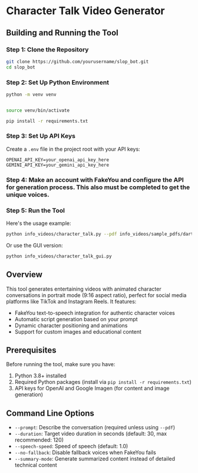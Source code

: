 # Character Talk Video Generator

## Building and Running the Tool

### Step 1: Clone the Repository

```bash
git clone https://github.com/yourusername/slop_bot.git
cd slop_bot
```

### Step 2: Set Up Python Environment

```bash
python -m venv venv


source venv/bin/activate

pip install -r requirements.txt
```

### Step 3: Set Up API Keys

Create a `.env` file in the project root with your API keys:

```
OPENAI_API_KEY=your_openai_api_key_here
GEMINI_API_KEY=your_gemini_api_key_here
```

### Step 4: Make an account with FakeYou and configure the API for generation process. This also must be completed to get the unique voices.

### Step 5: Run the Tool

Here's the usage example:

```bash
python info_videos/character_talk.py --pdf info_videos/sample_pdfs/dartboard.pdf --prompt "Eric Cartman talking to Homer Simpson" --duration 90 --custom-images info_videos/sample_images/dartboard_paper.png info_videos/sample_images/dartboard.webp info_videos/sample_images/darts.png
```

Or use the GUI version:

```bash
python info_videos/character_talk_gui.py
```

## Overview

This tool generates entertaining videos with animated character conversations in portrait mode (9:16 aspect ratio), perfect for social media platforms like TikTok and Instagram Reels. It features:

- FakeYou text-to-speech integration for authentic character voices
- Automatic script generation based on your prompt
- Dynamic character positioning and animations
- Support for custom images and educational content

## Prerequisites

Before running the tool, make sure you have:

1. Python 3.8+ installed
2. Required Python packages (install via `pip install -r requirements.txt`)
3. API keys for OpenAI and Google Imagen (for content and image generation)

## Command Line Options

- `--prompt`: Describe the conversation (required unless using `--pdf`)
- `--duration`: Target video duration in seconds (default: 30, max recommended: 120)
- `--speech-speed`: Speed of speech (default: 1.0)
- `--no-fallback`: Disable fallback voices when FakeYou fails
- `--summary-mode`: Generate summarized content instead of detailed technical content
